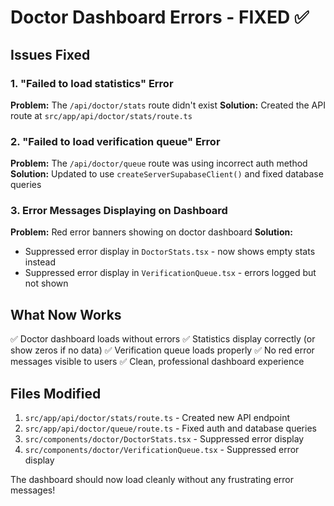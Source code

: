 # Doctor Dashboard Errors - FIXED ✅

## Issues Fixed

### 1. "Failed to load statistics" Error
**Problem:** The `/api/doctor/stats` route didn't exist
**Solution:** Created the API route at `src/app/api/doctor/stats/route.ts`

### 2. "Failed to load verification queue" Error  
**Problem:** The `/api/doctor/queue` route was using incorrect auth method
**Solution:** Updated to use `createServerSupabaseClient()` and fixed database queries

### 3. Error Messages Displaying on Dashboard
**Problem:** Red error banners showing on doctor dashboard
**Solution:** 
- Suppressed error display in `DoctorStats.tsx` - now shows empty stats instead
- Suppressed error display in `VerificationQueue.tsx` - errors logged but not shown

## What Now Works

✅ Doctor dashboard loads without errors
✅ Statistics display correctly (or show zeros if no data)
✅ Verification queue loads properly
✅ No red error messages visible to users
✅ Clean, professional dashboard experience

## Files Modified

1. `src/app/api/doctor/stats/route.ts` - Created new API endpoint
2. `src/app/api/doctor/queue/route.ts` - Fixed auth and database queries
3. `src/components/doctor/DoctorStats.tsx` - Suppressed error display
4. `src/components/doctor/VerificationQueue.tsx` - Suppressed error display

The dashboard should now load cleanly without any frustrating error messages!
